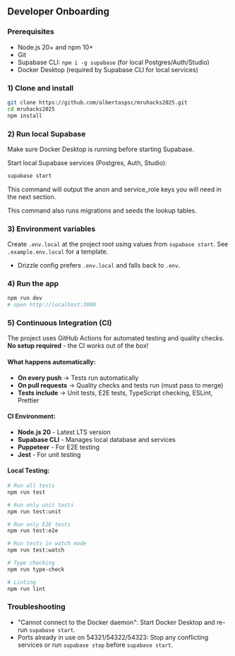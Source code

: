 ## Developer Onboarding

### Prerequisites

- Node.js 20+ and npm 10+
- Git
- Supabase CLI: `npm i -g supabase` (for local Postgres/Auth/Studio)
- Docker Desktop (required by Supabase CLI for local services)

### 1) Clone and install

```bash
git clone https://github.com/albertaspsc/mruhacks2025.git
cd mruhacks2025
npm install
```

### 2) Run local Supabase

Make sure Docker Desktop is running before starting Supabase.

Start local Supabase services (Postgres, Auth, Studio):

```bash
supabase start
```

This command will output the anon and service_role keys you will need in the next section.

This command also runs migrations and seeds the lookup tables.

### 3) Environment variables

Create `.env.local` at the project root using values from `supabase start`. See `.example.env.local` for a template.

- Drizzle config prefers `.env.local` and falls back to `.env`.

### 4) Run the app

```bash
npm run dev
# open http://localhost:3000
```

### 5) Continuous Integration (CI)

The project uses GitHub Actions for automated testing and quality checks. **No setup required** - the CI works out of the box!

#### What happens automatically:

- **On every push** → Tests run automatically
- **On pull requests** → Quality checks and tests run (must pass to merge)
- **Tests include** → Unit tests, E2E tests, TypeScript checking, ESLint, Prettier

#### CI Environment:

- **Node.js 20** - Latest LTS version
- **Supabase CLI** - Manages local database and services
- **Puppeteer** - For E2E testing
- **Jest** - For unit testing

#### Local Testing:

```bash
# Run all tests
npm run test

# Run only unit tests
npm run test:unit

# Run only E2E tests
npm run test:e2e

# Run tests in watch mode
npm run test:watch

# Type checking
npm run type-check

# Linting
npm run lint
```

### Troubleshooting

- "Cannot connect to the Docker daemon": Start Docker Desktop and re-run `supabase start`.
- Ports already in use on 54321/54322/54323: Stop any conflicting services or run `supabase stop` before `supabase start`.
